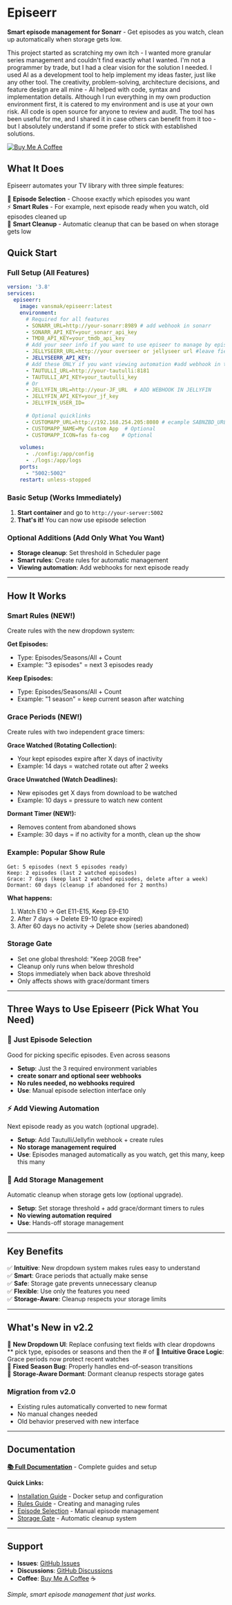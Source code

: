 # Episeerr

**Smart episode management for Sonarr** - Get episodes as you watch, clean up automatically when storage gets low.

This project started as scratching my own itch - I wanted more granular series management and couldn't find exactly what I wanted. I'm not a programmer by trade, but I had a clear vision for the solution I needed. I used AI as a development tool to help implement my ideas faster, just like any other tool. The creativity, problem-solving, architecture decisions, and feature design are all mine - AI helped with code, syntax and implementation details. Although I run everything in my own production environment first, it is catered to my environment and is use at your own risk. All code is open source for anyone to review and audit. The tool has been useful for me, and I shared it in case others can benefit from it too - but I absolutely understand if some prefer to stick with established solutions.

[![Buy Me A Coffee](https://www.buymeacoffee.com/assets/img/custom_images/orange_img.png)](https://buymeacoffee.com/vansmak)

## What It Does

Episeerr automates your TV library with three simple features:

🎯 **Episode Selection** - Choose exactly which episodes you want  
⚡ **Smart Rules** - For example, next episode ready when you watch, old episodes cleaned up  
💾 **Smart Cleanup** - Automatic cleanup that can be based on when storage gets low

## Quick Start


### Full Setup (All Features)
```yaml
version: '3.8'
services:
  episeerr:
    image: vansmak/episeerr:latest
    environment:
      # Required for all features
      - SONARR_URL=http://your-sonarr:8989 # add webhook in sonarr
      - SONARR_API_KEY=your_sonarr_api_key
      - TMDB_API_KEY=your_tmdb_api_key
      # Add your seer info if you want to use episeer to manage by episode
      - JELLYSEERR_URL=http://your overseer or jellyseer url #leave field name as jellyseer even if you use overseerr
      - JELLYSEERR_API_KEY:
      # Add these ONLY if you want viewing automation #add webhook in tautulli
      - TAUTULLI_URL=http://your-tautulli:8181
      - TAUTULLI_API_KEY=your_tautulli_key
      # Or
      - JELLYFIN_URL=http://your-JF_URL  # ADD WEBHOOK IN JELLYFIN
      - JELLYFIN_API_KEY=your_jf_key
      - JELLYFIN_USER_ID=
     
      # Optional quicklinks
      - CUSTOMAPP_URL=http://192.168.254.205:8080 # ecample SABNZBD_URL=http...
      - CUSTOMAPP_NAME=My Custom App  # Optional
      - CUSTOMAPP_ICON=fas fa-cog    # Optional

    volumes:
      - ./config:/app/config
      - ./logs:/app/logs
    ports:
      - "5002:5002"
    restart: unless-stopped
```

### Basic Setup (Works Immediately)
1. **Start container** and go to `http://your-server:5002`
2. **That's it!** You can now use episode selection

### Optional Additions (Add Only What You Want)
- **Storage cleanup**: Set threshold in Scheduler page
- **Smart rules**: Create rules for automatic management
- **Viewing automation**: Add webhooks for next episode ready

---

## How It Works

### Smart Rules (NEW!)
Create rules with the new dropdown system:

**Get Episodes:**
- Type: Episodes/Seasons/All + Count
- Example: "3 episodes" = next 3 episodes ready

**Keep Episodes:**  
- Type: Episodes/Seasons/All + Count
- Example: "1 season" = keep current season after watching

### Grace Periods (NEW!)
Create rules with two independent grace timers:

**Grace Watched (Rotating Collection):**  
- Your kept episodes expire after X days of inactivity
- Example: 14 days = watched rotate out after 2 weeks

**Grace Unwatched (Watch Deadlines):**
- New episodes get X days from download to be watched
- Example: 10 days = pressure to watch new content


**Dormant Timer (NEW!):**
- Removes content from abandoned shows 
- Example: 30 days = if no activity for a month, clean up the show

### Example: Popular Show Rule
```
Get: 5 episodes (next 5 episodes ready)
Keep: 2 episodes (last 2 watched episodes)
Grace: 7 days (keep last 2 watched episodes, delete after a week)
Dormant: 60 days (cleanup if abandoned for 2 months)
```

**What happens:**
1. Watch E10 → Get E11-E15, Keep E9-E10
2. After 7 days → Delete E9-10 (grace expired)
3. After 60 days no activity → Delete show (series abandoned)

### Storage Gate
- Set one global threshold: "Keep 20GB free"
- Cleanup only runs when below threshold
- Stops immediately when back above threshold
- Only affects shows with grace/dormant timers

---

## Three Ways to Use Episeerr (Pick What You Need)

### 🎯 **Just Episode Selection**
Good for picking specific episodes. Even across seasons
- **Setup**: Just the 3 required environment variables
- **create sonarr and optional seer webhooks**
- **No rules needed, no webhooks required**
- **Use**: Manual episode selection interface only

### ⚡ **Add Viewing Automation**
Next episode ready as you watch (optional upgrade).
- **Setup**: Add Tautulli/Jellyfin webhook + create rules  
- **No storage management required**
- **Use**: Episodes managed automatically as you watch, get this many, keep this many

### 💾 **Add Storage Management**  
Automatic cleanup when storage gets low (optional upgrade).
- **Setup**: Set storage threshold + add grace/dormant timers to rules
- **No viewing automation required**
- **Use**: Hands-off storage management

---

## Key Benefits

✅ **Intuitive**: New dropdown system makes rules easy to understand  
✅ **Smart**: Grace periods that actually make sense  
✅ **Safe**: Storage gate prevents unnecessary cleanup  
✅ **Flexible**: Use only the features you need  
✅ **Storage-Aware**: Cleanup respects your storage limits

---

## What's New in v2.2

🎯 **New Dropdown UI**: Replace confusing text fields with clear dropdowns  
   ** pick type, episodes or seasons and then the # of
🧠 **Intuitive Grace Logic**: Grace periods now protect recent watches  
🔧 **Fixed Season Bug**: Properly handles end-of-season transitions  
💾 **Storage-Aware Dormant**: Dormant cleanup respects storage gates

### Migration from v2.0
- Existing rules automatically converted to new format
- No manual changes needed
- Old behavior preserved with new interface

---

## Documentation

**[📚 Full Documentation](./docs/)** - Complete guides and setup

**Quick Links:**
- [Installation Guide](./docs/installation.md) - Docker setup and configuration
- [Rules Guide](./docs/rules-guide.md) - Creating and managing rules
- [Episode Selection](./docs/episode-selection.md) - Manual episode management
- [Storage Gate](./docs/global_storage_gate_guide.md) - Automatic cleanup system

---

## Support

- **Issues**: [GitHub Issues](https://github.com/Vansmak/episeerr/issues)
- **Discussions**: [GitHub Discussions](https://github.com/Vansmak/episeerr/discussions)
- **Coffee**: [Buy Me A Coffee](https://buymeacoffee.com/vansmak) ☕

*Simple, smart episode management that just works.*
